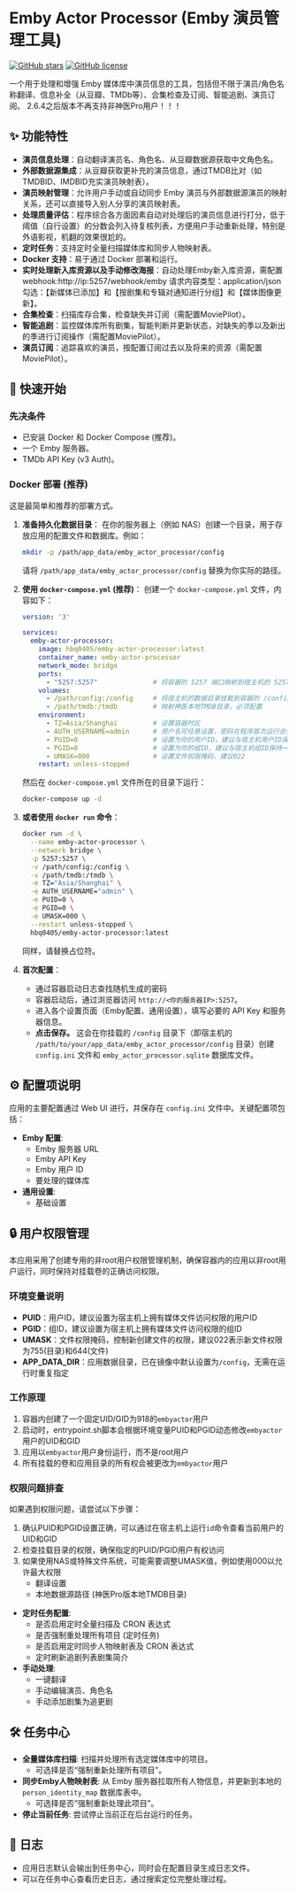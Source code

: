# Emby Actor Processor (Emby 演员管理工具)

[![GitHub stars](https://img.shields.io/github/stars/hbq0405/emby-actor-processor.svg?style=social&label=Star)](https://github.com/hbq0405/emby-actor-processor)
[![GitHub license](https://img.shields.io/github/license/hbq0405/emby-actor-processor.svg)](https://github.com/hbq0405/emby-actor-processor/blob/main/LICENSE)
<!-- 你可以添加更多的徽章，例如构建状态、Docker Hub 拉取次数等 -->

一个用于处理和增强 Emby 媒体库中演员信息的工具，包括但不限于演员/角色名称翻译、信息补全（从豆瓣、TMDb等）、合集检查及订阅、智能追剧、演员订阅。
2.6.4之后版本不再支持非神医Pro用户！！！
## ✨ 功能特性

*   **演员信息处理**：自动翻译演员名、角色名、从豆瓣数据源获取中文角色名。
*   **外部数据源集成**：从豆瓣获取更补充的演员信息，通过TMDB比对（如TMDBID、IMDBID充实演员映射表）。
*   **演员映射管理**：允许用户手动或自动同步 Emby 演员与外部数据源演员的映射关系，还可以直接导入别人分享的演员映射表。
*   **处理质量评估**：程序综合各方面因素自动对处理后的演员信息进行打分，低于阈值（自行设置）的分数会列入待复核列表，方便用户手动重新处理，特别是外语影视，机翻的效果很尬的。
*   **定时任务**：支持定时全量扫描媒体库和同步人物映射表。
*   **Docker 支持**：易于通过 Docker 部署和运行。
*   **实时处理新入库资源以及手动修改海报**：自动处理Emby新入库资源，需配置webhook:http://ip:5257/webhook/emby 请求内容类型：application/json 勾选：【新媒体已添加】和【按剧集和专辑对通知进行分组】和【媒体图像更新】。
*   **合集检查**：扫描库存合集，检查缺失并订阅（需配置MoviePilot）。
*   **智能追剧**：监控媒体库所有剧集，智能判断并更新状态，对缺失的季以及新出的季进行订阅操作（需配置MoviePilot）。
*   **演员订阅**：追踪喜欢的演员，按配置订阅过去以及将来的资源（需配置MoviePilot）。


## 🚀 快速开始

### 先决条件

*   已安装 Docker 和 Docker Compose (推荐)。
*   一个 Emby 服务器。
*   TMDb API Key (v3 Auth)。

### Docker 部署 (推荐)

这是最简单和推荐的部署方式。

1.  **准备持久化数据目录**：
    在你的服务器上（例如 NAS）创建一个目录，用于存放应用的配置文件和数据库。例如：
    ```bash
    mkdir -p /path/app_data/emby_actor_processor/config
    ```
    请将 `/path/app_data/emby_actor_processor/config` 替换为你实际的路径。

2.  **使用 `docker-compose.yml` (推荐)**：
    创建一个 `docker-compose.yml` 文件，内容如下：

    ```yaml
    version: '3'

    services:
      emby-actor-processor:
        image: hbq0405/emby-actor-processor:latest 
        container_name: emby-actor-processor
        network_mode: bridge
        ports:
          - "5257:5257"              # 将容器的 5257 端口映射到宿主机的 5257 端口 (左边可以改成你希望的宿主机端口)
        volumes:
          - /path/config:/config     # 将宿主机的数据目录挂载到容器的 /config 目录
          - /path/tmdb:/tmdb         # 映射神医本地TMDB目录，必须配置
        environment:
          - TZ=Asia/Shanghai         # 设置容器时区
          - AUTH_USERNAME=admin      # 用户名可任意设置，密码在程序首次运行会生成随机密码打印在日志中
          - PUID=0                   # 设置为你的用户ID，建议与宿主机用户ID保持一致
          - PGID=0                   # 设置为你的组ID，建议与宿主机组ID保持一致
          - UMASK=000                # 设置文件权限掩码，建议022
        restart: unless-stopped
    ```
    然后在 `docker-compose.yml` 文件所在的目录下运行：
    ```bash
    docker-compose up -d
    ```

3.  **或者使用 `docker run` 命令**：
    ```bash
    docker run -d \
      --name emby-actor-processor \
      --network bridge \
      -p 5257:5257 \
      -v /path/config:/config \
      -v /path/tmdb:/tmdb \
      -e TZ="Asia/Shanghai" \
      -e AUTH_USERNAME="admin" \
      -e PUID=0 \
      -e PGID=0 \
      -e UMASK=000 \
      --restart unless-stopped \
      hbq0405/emby-actor-processor:latest
    ```
    同样，请替换占位符。

4.  **首次配置**：
    *   通过容器启动日志查找随机生成的密码
    *   容器启动后，通过浏览器访问 `http://<你的服务器IP>:5257`。
    *   进入各个设置页面（Emby配置、通用设置），填写必要的 API Key 和服务器信息。
    *   **点击保存。** 这会在你挂载的 `/config` 目录下（即宿主机的 `/path/to/your/app_data/emby_actor_processor/config` 目录）创建 `config.ini` 文件和 `emby_actor_processor.sqlite` 数据库文件。


## ⚙️ 配置项说明

应用的主要配置通过 Web UI 进行，并保存在 `config.ini` 文件中。关键配置项包括：

*   **Emby 配置**:
    *   Emby 服务器 URL
    *   Emby API Key
    *   Emby 用户 ID 
    *   要处理的媒体库
*   **通用设置**:
    *   基础设置

## 🔒 用户权限管理

本应用采用了创建专用的非root用户权限管理机制，确保容器内的应用以非root用户运行，同时保持对挂载卷的正确访问权限。

### 环境变量说明

*   **PUID**：用户ID，建议设置为宿主机上拥有媒体文件访问权限的用户ID
*   **PGID**：组ID，建议设置为宿主机上拥有媒体文件访问权限的组ID
*   **UMASK**：文件权限掩码，控制新创建文件的权限，建议022表示新文件权限为755(目录)和644(文件)
*   **APP_DATA_DIR**：应用数据目录，已在镜像中默认设置为`/config`，无需在运行时重复指定

### 工作原理

1. 容器内创建了一个固定UID/GID为918的`embyactor`用户
2. 启动时，entrypoint.sh脚本会根据环境变量PUID和PGID动态修改`embyactor`用户的UID和GID
3. 应用以`embyactor`用户身份运行，而不是root用户
4. 所有挂载的卷和应用目录的所有权会被更改为`embyactor`用户

### 权限问题排查

如果遇到权限问题，请尝试以下步骤：

1. 确认PUID和PGID设置正确，可以通过在宿主机上运行`id`命令查看当前用户的UID和GID
2. 检查挂载目录的权限，确保指定的PUID/PGID用户有权访问
3. 如果使用NAS或特殊文件系统，可能需要调整UMASK值，例如使用000以允许最大权限
    *   翻译设置
    *   本地数据源路径 (神医Pro版本地TMDB目录)
*   **定时任务配置**:
    *   是否启用定时全量扫描及 CRON 表达式
    *   是否强制重处理所有项目 (定时任务)
    *   是否启用定时同步人物映射表及 CRON 表达式
    *   定时刷新追剧列表剧集简介
*   **手动处理**:
    *   一键翻译
    *   手动编辑演员、角色名
    *   手动添加剧集为追更剧

## 🛠️ 任务中心


*   **全量媒体库扫描**: 扫描并处理所有选定媒体库中的项目。
    *   可选择是否“强制重新处理所有项目”。
*   **同步Emby人物映射表**: 从 Emby 服务器拉取所有人物信息，并更新到本地的 `person_identity_map` 数据库表中。
    *   可选择是否“强制重新处理此项目”。
*   **停止当前任务**: 尝试停止当前正在后台运行的任务。

## 📝 日志

*   应用日志默认会输出到任务中心，同时会在配置目录生成日志文件。
*   可以在任务中心查看历史日志，通过搜索定位完整处理过程。

